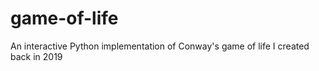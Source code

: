 # game-of-life
 An interactive Python implementation of Conway's game of life I created back in 2019
